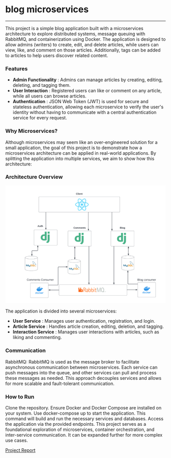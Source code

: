 # blog microservices

---

This project is a simple blog application built with a microservices architecture to explore distributed systems, message queuing with RabbitMQ, and containerization using Docker. The application is designed to allow admins (writers) to create, edit, and delete articles, while users can view, like, and comment on those articles. Additionally, tags can be added to articles to help users discover related content.

### Features

- **Admin Functionality** : Admins can manage articles by creating, editing, deleting, and tagging them.
- **User Interaction** : Registered users can like or comment on any article, while all users can browse articles.
- **Authentication** : JSON Web Token (JWT) is used for secure and stateless authentication, allowing each microservice to verify the user's identity without having to communicate with a central authentication service for every request.

### Why Microservices?

Although microservices may seem like an over-engineered solution for a small application, the goal of this project is to demonstrate how a microservices architecture can be applied in real-world applications. By splitting the application into multiple services, we aim to show how this architecture:

### Architecture Overview

![alt text](project-architecture.png)

The application is divided into several microservices:

- **User Service** : Manages user authentication, registration, and login.
- **Article Service** : Handles article creation, editing, deletion, and tagging.
- **Interaction Service** : Manages user interactions with articles, such as liking and commenting.

### Communication

RabbitMQ: RabbitMQ is used as the message broker to facilitate asynchronous communication between microservices. Each service can push messages into the queue, and other services can pull and process these messages as needed. This approach decouples services and allows for more scalable and fault-tolerant communication.

### How to Run

Clone the repository.
Ensure Docker and Docker Compose are installed on your system.
Use docker-compose up to start the application. This command will build and run the necessary services and databases.
Access the application via the provided endpoints.
This project serves as a foundational exploration of microservices, container orchestration, and inter-service communication. It can be expanded further for more complex use cases.

[Project Report](https://drive.google.com/file/d/1VPp4NtT7GwNjRiaTnmsuvKv3MIp5Aq7o/view?usp=sharing)
